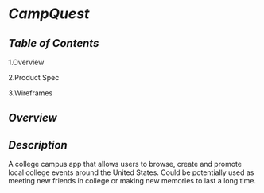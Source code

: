 # ***CampQuest***

## ***Table of Contents***

1.Overview

2.Product Spec

3.Wireframes 

## ***Overview***

## ***Description***
A college campus app that allows users to browse, create and promote local college events around the United States. Could be potentially used as meeting new friends in college or making new memories to last a long time. 
